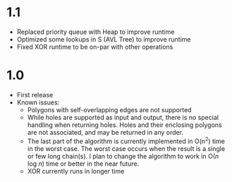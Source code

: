 
1.1
===
* Replaced priority queue with Heap to improve runtime
* Optimized some lookups in S (AVL Tree) to improve runtime
* Fixed XOR runtime to be on-par with other operations

1.0
===
* First release
* Known issues:
  - Polygons with self-overlapping edges are not supported
  - While holes are supported as input and output, there is no special
    handling when returning holes. Holes and their enclosing polygons
    are not associated, and may be returned in any order.
  - The last part of the algorithm is currently implemented in
    O(n<sup>2</sup>) time in the worst case. The worst case occurs when the
    result is a single or few long chain(s). I plan to change the algorithm to
    work in O(_n_ log _n_) time or better in the near future.
  - XOR currently runs in longer time
